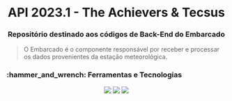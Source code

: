 <br id="inicio">

<h1 align="center">API 2023.1 - The Achievers & Tecsus</h1>
<h3 align="center">Repositório destinado aos códigos de Back-End do Embarcado</h2>

> O Embarcado é o componente responsável por receber e processar os dados provenientes da estação meteorológica.

<span id="techtools">
<h3>:hammer_and_wrench: Ferramentas e Tecnologias</h3>
 
<p align="center">
<img src="https://img.shields.io/badge/-Arduino-5751D3?style=for-the-badge&logo=Arduino&logoColor=EDF0F9"/> 
<img src="https://img.shields.io/badge/c++-5751D3?style=for-the-badge&logo=c%2B%2B&logoColor=EDF0F9"/> 
<img src="https://img.shields.io/badge/Firebase-5751D3?style=for-the-badge&logo=Firebase&logoColor=EDF0F9"/> 
</p>

